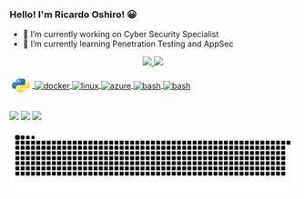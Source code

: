 ### Hello! I'm Ricardo Oshiro! 😀


- 🔭 I’m currently working on Cyber Security Specialist
- 🌱 I’m currently learning Penetration Testing and AppSec

<div align="center">
  <a href="https://github.com/iamoshiro">
  <img height="150em" src="https://github-readme-stats.vercel.app/api?username=iamoshiro&show_icons=true&theme=dark&include_all_commits=true&count_private=true"/>
  <img height="150em" src="https://github-readme-stats.vercel.app/api/top-langs/?username=iamoshiro&layout=compact&langs_count=7&theme=dark"/>
</div>

<div style="display: inline_block"><br>
  <img align="center" alt="python" height="30" width="40" src="https://raw.githubusercontent.com/devicons/devicon/master/icons/python/python-original.svg">
  <img align="center" alt="docker" height="30" width="40" src="https://cdn.jsdelivr.net/gh/devicons/devicon/icons/docker/docker-plain-wordmark.svg">
  <img align="center" alt="linux" height="30" width="40" src="https://cdn.jsdelivr.net/gh/devicons/devicon/icons/linux/linux-original.svg">
   <img align="center" alt="azure" height="30" width="40" src="https://cdn.jsdelivr.net/gh/devicons/devicon/icons/azure/azure-original-wordmark.svg">
   <img align="center" alt="bash" height="30" width="40" src="https://cdn.jsdelivr.net/gh/devicons/devicon/icons/amazonwebservices/amazonwebservices-original-wordmark.svg">
    <img align="center" alt="bash" height="30" width="40" src="https://cdn.jsdelivr.net/gh/devicons/devicon/icons/bash/bash-original.svg">
</div>

##

<div> 
  <a href="https://www.linkedin.com/in/iamoshiro" target="_blank"><img src="https://img.shields.io/badge/-LinkedIn-%230077B5?style=for-the-badge&logo=linkedin&logoColor=white" target="_blank"></a>
  <a href="https://twitter.com/iamoshiro" target="_blank"><img src="https://img.shields.io/badge/Twitter-1DA1F2?style=for-the-badge&logo=twitter&logoColor=white" target="_blank"></a> 
  <a href="https://medium.com/@iamoshiro" target="_blank"><img src="https://img.shields.io/badge/Medium-12100E?style=for-the-badge&logo=medium&logoColor=whitee" target="_blank"></a> 
 
  ![Snake animation](https://github.com/iamoshiro/iamoshiro/blob/output/github-contribution-grid-snake.svg)
 
</div>
